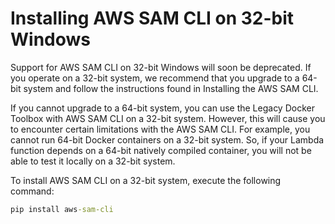 # Installing AWS SAM CLI on 32-bit Windows

Support for AWS SAM CLI on 32-bit Windows will soon be deprecated. If you operate on a 32-bit system, we recommend that you upgrade to a 64-bit system and follow the instructions found in Installing the AWS SAM CLI.

If you cannot upgrade to a 64-bit system, you can use the Legacy Docker Toolbox with AWS SAM CLI on a 32-bit system. However, this will cause you to encounter certain limitations with the AWS SAM CLI. For example, you cannot run 64-bit Docker containers on a 32-bit system. So, if your Lambda function depends on a 64-bit natively compiled container, you will not be able to test it locally on a 32-bit system.

To install AWS SAM CLI on a 32-bit system, execute the following command:

```cmd
pip install aws-sam-cli
```